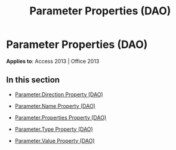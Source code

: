 ﻿---
title: Parameter Properties (DAO)
TOCTitle: Properties
ms:assetid: 036746ac-c914-48ee-9a5c-f8597e0d4c58
ms:mtpsurl: https://msdn.microsoft.com/library/Dn123518(v=office.15)
ms:contentKeyID: 52071161
ms.date: 09/18/2015
mtps_version: v=office.15
---

# Parameter Properties (DAO)


**Applies to**: Access 2013 | Office 2013

## In this section

  - [Parameter.Direction Property (DAO)](parameter-direction-property-dao.md)

  - [Parameter.Name Property (DAO)](parameter-name-property-dao.md)

  - [Parameter.Properties Property (DAO)](parameter-properties-property-dao.md)

  - [Parameter.Type Property (DAO)](parameter-type-property-dao.md)

  - [Parameter.Value Property (DAO)](parameter-value-property-dao.md)

